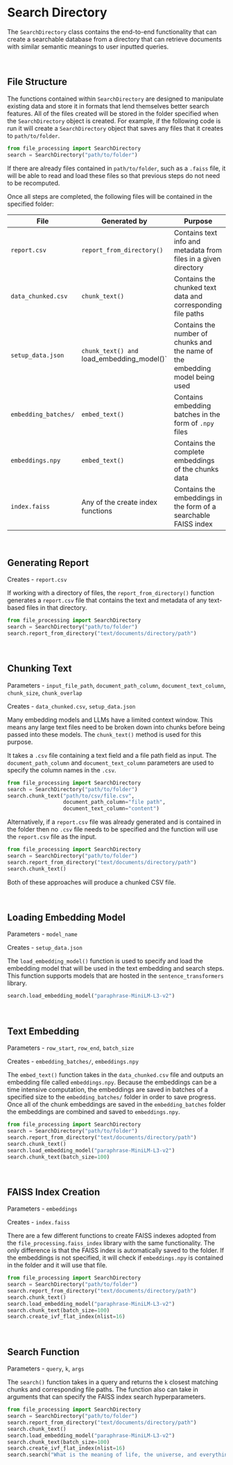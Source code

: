 <br>

# Search Directory

The `SearchDirectory` class contains the end-to-end functionality that can create a searchable database from a directory that can retrieve documents with similar semantic meanings to user inputted queries.

<br>

## File Structure

The functions contained within `SearchDirectory` are designed to manipulate existing data and store it in formats that lend themselves better search features. All of the files created will be stored in the folder specified when the `SearchDirectory` object is created. For example, if the following code is run it will create a `SearchDirectory` object that saves any files that it creates to `path/to/folder`.

```python
from file_processing import SearchDirectory
search = SearchDirectory("path/to/folder")
```

If there are already files contained in `path/to/folder`, such as a `.faiss` file, it will be able to read and load these files so that previous steps do not need to be recomputed.

Once all steps are completed, the following files will be contained in the specified folder:

| File | Generated by | Purpose |
| ---- | ------------ | ------- |
| `report.csv` | `report_from_directory()` | Contains text info and metadata from files in a given directory |
| `data_chunked.csv` | `chunk_text()` | Contains the chunked text data and corresponding file paths |
| `setup_data.json` | `chunk_text() and `load_embedding_model()` | Contains the number of chunks and the name of the embedding model being used |
| `embedding_batches/` | `embed_text()` | Contains embedding batches in the form of `.npy` files |
| `embeddings.npy` | `embed_text()` | Contains the complete embeddings of the chunks data |
| `index.faiss` | Any of the create index functions | Contains the embeddings in the form of a searchable FAISS index |

<br>

## Generating Report
Creates - `report.csv`

If working with a directory of files, the `report_from_directory()` function generates a `report.csv` file that contains the text and metadata of any text-based files in that directory.

```python
from file_processing import SearchDirectory
search = SearchDirectory("path/to/folder")
search.report_from_directory("text/documents/directory/path")
```

<br>

## Chunking Text
Parameters - `input_file_path`, `document_path_column`, `document_text_column`, `chunk_size`, `chunk_overlap`

Creates - `data_chunked.csv`, `setup_data.json`

Many embedding models and LLMs have a limited context window. This means any large text files need to be broken down into chunks before being passed into these models. The `chunk_text()` method is used for this purpose.

It takes a `.csv` file containing a text field and a file path field as input. The `document_path_column` and `document_text_column` parameters are used to specify the column names in the `.csv`.

```python
from file_processing import SearchDirectory
search = SearchDirectory("path/to/folder")
search.chunk_text("path/to/csv/file.csv",
                  document_path_column="file path",
                  document_text_column="content")
```

Alternatively, if a `report.csv` file was already generated and is contained in the folder then no `.csv` file needs to be specified and the function will use the `report.csv` file as the input.

```python
from file_processing import SearchDirectory
search = SearchDirectory("path/to/folder")
search.report_from_directory("text/documents/directory/path")
search.chunk_text()
```

Both of these approaches will produce a chunked CSV file.

<br>

## Loading Embedding Model
Parameters - `model_name`

Creates - `setup_data.json`

The `load_embedding_model()` function is used to specify and load the embedding model that will be used in the text embedding and search steps. This function supports models that are hosted in the `sentence_transformers` library.

```python
search.load_embedding_model("paraphrase-MiniLM-L3-v2")
```

<br>

## Text Embedding
Parameters - `row_start`, `row_end`, `batch_size`

Creates - `embedding_batches/`, `embeddings.npy`

The `embed_text()` function takes in the `data_chunked.csv` file and outputs an embedding file called `embeddings.npy`. Because the embeddings can be a time intensive computation, the embeddings are saved in batches of a specified size to the `embedding_batches/` folder in order to save progress. Once all of the chunk embeddings are saved in the `embedding_batches` folder the embeddings are combined and saved to `embeddings.npy`.

```python
from file_processing import SearchDirectory
search = SearchDirectory("path/to/folder")
search.report_from_directory("text/documents/directory/path")
search.chunk_text()
search.load_embedding_model("paraphrase-MiniLM-L3-v2")
search.chunk_text(batch_size=100)
```

<br>

## FAISS Index Creation
Parameters - `embeddings`

Creates - `index.faiss`

There are a few different functions to create FAISS indexes adopted from the `file_processing.faiss_index` library with the same functionality. The only difference is that the FAISS index is automatically saved to the folder. If the embeddings is not specified, it will check if `embeddings.npy` is contained in the folder and it will use that file.

```python
from file_processing import SearchDirectory
search = SearchDirectory("path/to/folder")
search.report_from_directory("text/documents/directory/path")
search.chunk_text()
search.load_embedding_model("paraphrase-MiniLM-L3-v2")
search.chunk_text(batch_size=100)
search.create_ivf_flat_index(nlist=16)
```

<br>

## Search Function
Parameters - `query`, `k`, `args`

The `search()` function takes in a query and returns the `k` closest matching chunks and corresponding file paths. The function also can take in arguments that can specify the FAISS index search hyperparameters.

```python
from file_processing import SearchDirectory
search = SearchDirectory("path/to/folder")
search.report_from_directory("text/documents/directory/path")
search.chunk_text()
search.load_embedding_model("paraphrase-MiniLM-L3-v2")
search.chunk_text(batch_size=100)
search.create_ivf_flat_index(nlist=16)
search.search("What is the meaning of life, the universe, and everything?", k=3, nprobe=2)
```